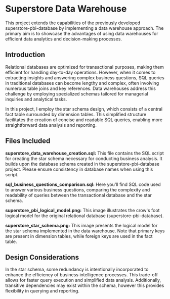 # Superstore Data Warehouse
This project extends the capabilities of the previously developed superstore-pbi-database by implementing a data warehouse approach.
The primary aim is to showcase the advantages of using data warehouses for efficient data analytics and decision-making processes.

## Introduction
Relational databases are optimized for transactional purposes, making them efficient for handling day-to-day operations. However,
when it comes to extracting insights and answering complex business questions, SQL queries in traditional databases can become 
lengthy and complex, often involving numerous table joins and key references. Data warehouses address this challenge by 
employing specialized schemas tailored for managerial inquiries and analytical tasks.

In this project, I employ the star schema design, which consists of a central fact table surrounded by dimension tables. 
This simplified structure facilitates the creation of concise and readable SQL queries, enabling more straightforward data 
analysis and reporting.

## Files Included

**superstore_data_warehouse_creation.sql:** This file contains the SQL script for creating the star schema necessary for conducting 
business analysis. It builds upon the database schema created in the superstore-pbi-database project. Please ensure consistency 
in database names when using this script.

**sql_business_questions_comparison.sql:** Here you'll find SQL code used to answer various business questions, comparing the complexity 
and readability of queries between the transactional database and the star schema.

**superstore_pbi_logical_model.png:** This image illustrates the crow's foot logical model for the original relational database 
(superstore-pbi-database).

**superstore_star_schema.png:** This image presents the logical model for the star schema implemented in the data warehouse. 
Note that primary keys are present in dimension tables, while foreign keys are used in the fact table.

## Design Considerations
In the star schema, some redundancy is intentionally incorporated to enhance the efficiency of business intelligence processes. 
This trade-off allows for faster query execution and simplified data analysis. Additionally, transitive dependencies may exist
within the schema, however this provides flexibility in querying and reporting.

